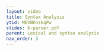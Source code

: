 ```yaml
---
layout: video
title: Syntax Analysis 
ytid: MEVWKnskqPw
slides: 6-parser.pdf
parent: Lexical and syntax analysis 
nav_order: 3
---
```


